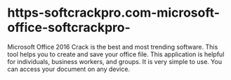 # https-softcrackpro.com-microsoft-office-softcrackpro-
Microsoft Office 2016 Crack is the best and most trending software. This tool helps you to create and save your office file. This application is helpful for individuals, business workers, and groups. It is very simple to use. You can access your document on any device. 
